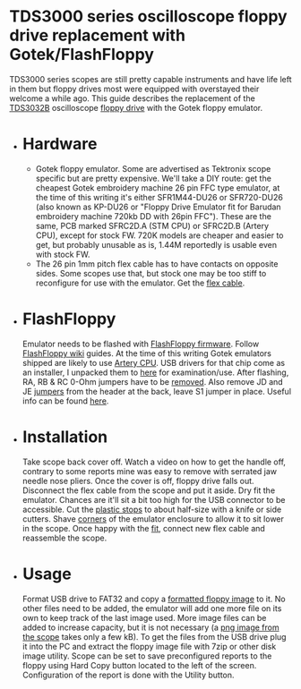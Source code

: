 # TDS3000 series oscilloscope floppy drive replacement with Gotek/FlashFloppy
TDS3000 series scopes are still pretty capable instruments and have life left in them but floppy drives most were equipped with overstayed their welcome a while ago. This guide describes the replacement of the [TDS3032B](/Images/TDS3032B_Before.jpg) oscilloscope [floppy drive](/Images/FloppyDrive.jpg) with the Gotek floppy emulator.
* # Hardware
  * Gotek floppy emulator. Some are advertised as Tektronix scope specific but are pretty expensive. We'll take a DIY route: get the cheapest Gotek embroidery machine 26 pin FFC type emulator, at the time of this writing it's either SFR1M44-DU26 or SFR720-DU26 (also known as KP-DU26 or "Floppy Drive Emulator fit for Barudan embroidery machine 720kb DD with 26pin FFC"). These are the same, PCB marked SFRC2D.A (STM CPU) or SFRC2D.B (Artery CPU), except for stock FW. 720K models are cheaper and easier to get, but probably unusable as is, 1.44M reportedly is usable even with stock FW.
  * The 26 pin 1mm pitch flex cable has to have contacts on opposite sides. Some scopes use that, but stock one may be too stiff to reconfigure for use with the emulator. Get the [flex cable](https://www.digikey.com/en/products/detail/w%C3%BCrth-elektronik/686726152001/4573371).
* # FlashFloppy
  Emulator needs to be flashed with [FlashFloppy firmware](https://github.com/keirf/FlashFloppy). Follow [FlashFloppy wiki](https://github.com/keirf/FlashFloppy/wiki) guides. At the time of this writing Gotek emulators shipped are likely to use [Artery CPU](/Images/ArteryChip.jpg). USB drivers for that chip come as an installer, I unpacked them to [here](/ArteryDrivers) for examination/use.
  After flashing, RA, RB & RC 0-Ohm jumpers have to be [removed](/Images/PCB_Jumpers.jpg). Also remove JD and JE [jumpers](/Images/Back_Jumpers.jpg) from the header at the back, leave S1 jumper in place. Useful info can be found [here](https://github.com/keirf/FlashFloppy/issues/155).
* # Installation
  Take scope back cover off. Watch a video on how to get the handle off, contrary to some reports mine was easy to remove with serrated jaw needle nose pliers. Once the cover is off, floppy drive falls out. Disconnect the flex cable from the scope and put it aside. Dry fit the emulator. Chances are it'll sit a bit too high for the USB connector to be accessible. Cut the [plastic stops](/Images/MechMod_Tek.jpg) to about half-size with a knife or side cutters. Shave [corners](/Images/MechMod_Gotek3.jpg) of the emulator enclosure to allow it to sit lower in the scope. Once happy with the [fit](/Images/TDS3032B_After.jpg), connect new flex cable and reassemble the scope. 
* # Usage
  Format USB drive to FAT32 and copy a [formatted floppy image](1m44_fat12.img) to it. No other files need to be added, the emulator will add one more file on its own to keep track of the last image used. More image files can be added to increase capacity, but it is not necessary (a [png image from the scope](/Images/TEK00001.PNG) takes only a few kB). To get the files from the USB drive plug it into the PC and extract the floppy image file with 7zip or other disk image utility. Scope can be set to save preconfigured reports to the floppy using Hard Copy button located to the left of the screen. Configuration of the report is done with the Utility button.
